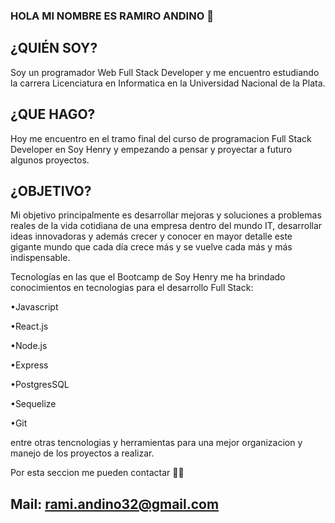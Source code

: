 ### HOLA MI NOMBRE ES RAMIRO ANDINO 👋

## ¿QUIÉN SOY? 

Soy un programador Web Full Stack Developer y me encuentro estudiando la carrera Licenciatura en Informatica en la Universidad Nacional de la Plata.

## ¿QUE HAGO? 

Hoy me encuentro en el tramo final del curso de programacion Full Stack Developer en Soy Henry y empezando a pensar y proyectar a futuro algunos proyectos.

## ¿OBJETIVO? 

Mi objetivo principalmente es desarrollar mejoras y soluciones a problemas reales de la vida cotidiana de una empresa dentro del mundo IT, desarrollar ideas innovadoras y además crecer y conocer en mayor detalle este gigante mundo que cada día crece más y se vuelve cada más y más indispensable.

Tecnologías en las que el Bootcamp de Soy Henry me ha brindado conocimientos en tecnologias para el desarrollo Full Stack:

•Javascript

•React.js

•Node.js

•Express

•PostgresSQL

•Sequelize

•Git

entre otras tencnologias y herramientas para una mejor organizacion y manejo de los proyectos a realizar.

Por esta seccion me pueden contactar 📲🤝
## Mail: rami.andino32@gmail.com
